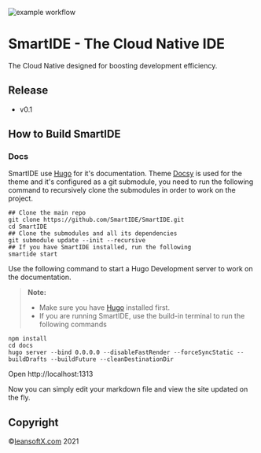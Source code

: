 ![example workflow](https://github.com/smartide/smartide/actions/workflows/smartide-docs-publish.yml/badge.svg)

# SmartIDE - The Cloud Native IDE

The Cloud Native designed for boosting development efficiency.

## Release 

- v0.1 

## How to Build SmartIDE

### Docs

SmartIDE use [Hugo](https://gohugo.io/) for it's documentation. Theme [Docsy](https://www.docsy.dev) is used for the theme and it's configured as a git submodule, you need to run the following command to recursively clone the submodules in order to work on the project.

```shell
## Clone the main repo
git clone https://github.com/SmartIDE/SmartIDE.git
cd SmartIDE
## Clone the submodules and all its dependencies
git submodule update --init --recursive
## If you have SmartIDE installed, run the following
smartide start
```

Use the following command to start a Hugo Development server to work on the documentation.

> **Note:** 
> - Make sure you have [Hugo](https://gohugo.io/) installed first.
> - If you are running SmartIDE, use the build-in terminal to run the following commands

```shell
npm install
cd docs
hugo server --bind 0.0.0.0 --disableFastRender --forceSyncStatic --buildDrafts --buildFuture --cleanDestinationDir
```

Open http://localhost:1313

Now you can simply edit your markdown file and view the site updated on the fly. 

## Copyright 

&copy;[leansoftX.com](https://leansoftx.com) 2021

